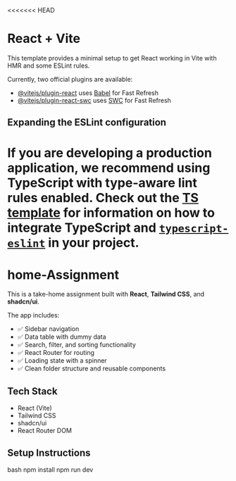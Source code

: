 <<<<<<< HEAD
# React + Vite

This template provides a minimal setup to get React working in Vite with HMR and some ESLint rules.

Currently, two official plugins are available:

- [@vitejs/plugin-react](https://github.com/vitejs/vite-plugin-react/blob/main/packages/plugin-react) uses [Babel](https://babeljs.io/) for Fast Refresh
- [@vitejs/plugin-react-swc](https://github.com/vitejs/vite-plugin-react/blob/main/packages/plugin-react-swc) uses [SWC](https://swc.rs/) for Fast Refresh

## Expanding the ESLint configuration

If you are developing a production application, we recommend using TypeScript with type-aware lint rules enabled. Check out the [TS template](https://github.com/vitejs/vite/tree/main/packages/create-vite/template-react-ts) for information on how to integrate TypeScript and [`typescript-eslint`](https://typescript-eslint.io) in your project.
=======
# home-Assignment

This is a take-home assignment built with **React**, **Tailwind CSS**, and **shadcn/ui**.

The app includes:

- ✅ Sidebar navigation
- ✅ Data table with dummy data
- ✅ Search, filter, and sorting functionality
- ✅ React Router for routing
- ✅ Loading state with a spinner
- ✅ Clean folder structure and reusable components

## Tech Stack

- React (Vite)
- Tailwind CSS
- shadcn/ui
- React Router DOM

## Setup Instructions

bash
npm install
npm run dev